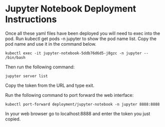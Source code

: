 # Jupyter Notebook Deployment Instructions

Once all these yaml files have been deployed you will need to exec into the pod. Run kubectl get pods -n jupyter to show the pod name list. Copy the pod name and use it in the command below.
```
kubectl exec -it jupyter-notebook-5ddb76d6d5-j8gzc -n jupyter -- /bin/bash
```
Then run the following command:
```
jupyter server list
```
Copy the token from the URL and type exit.

Run the following command to port forward the web interface:
```
kubectl port-forward deployment/jupyter-notebook -n jupyter 8888:8888
```
In your web browser go to localhost:8888 and enter the token you just copied.